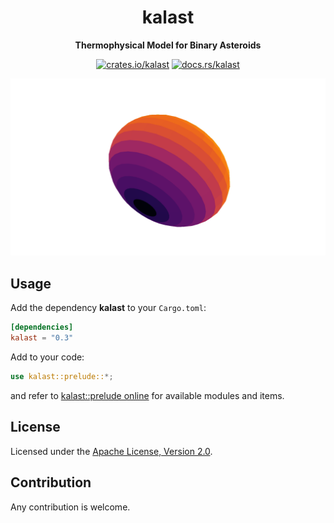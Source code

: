 <div align="center">

# kalast

**Thermophysical Model for Binary Asteroids**

[![crates.io/kalast][cratesio-image]][cratesio]
[![docs.rs/kalast][docsrs-image]][docsrs]

[![kalast-image]][repo]

</div>

## Usage

Add the dependency **kalast** to your `Cargo.toml`:

```toml
[dependencies]
kalast = "0.3"
```

Add to your code:

```rust
use kalast::prelude::*;
```

and refer to [kalast::prelude online][docsrs-prelude] for available modules and items.

## License

Licensed under the [Apache License, Version 2.0][apache2].

## Contribution

Any contribution is welcome. 

[repo]: https://github.com/GregoireHENRY/kalast
[cratesio-image]: https://img.shields.io/crates/v/kalast.svg
[cratesio]: https://crates.io/crates/kalast
[docsrs-image]: https://docs.rs/kalast/badge.svg
[docsrs]: https://docs.rs/kalast
[docsrs-prelude]: https://docs.rs/kalast/latest/kalast/prelude
[apache2]: https://www.apache.org/licenses/LICENSE-2.0
[kalast-image]: ./assets/kalast.png